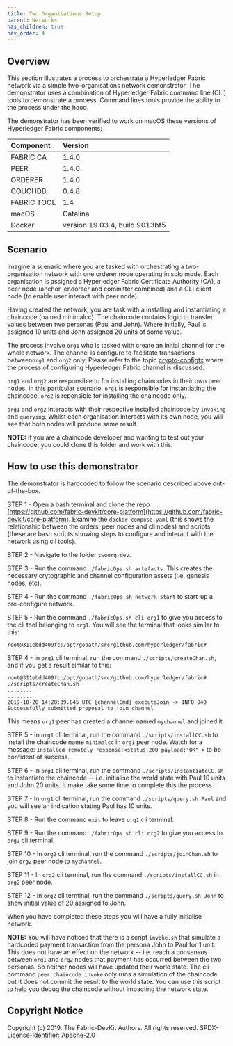 ```yaml
---
title: Two Organisations Setup
parent: Networks
has_children: true
nav_order: 4
---
```


## Overview

This section illustrates a process to orchestrate a Hyperledger Fabric network via a simple two-organisations network demonstrator. The demonstrator uses a combination of Hyperledger Fabric command line (CLI) tools to demonstrate a process. Command lines tools provide the ability to the process under the hood.

The demonstrator has been verified to work on macOS these versions of Hyperledger Fabric components:

| Component | Version |
| :-- | :-- |
| FABRIC CA | 1.4.0 |
| PEER | 1.4.0 |
| ORDERER| 1.4.0 |
| COUCHDB | 0.4.8 |
| FABRIC TOOL | 1.4 |
| macOS | Catalina |
| Docker | version 19.03.4, build 9013bf5 |

## Scenario

Imagine a scenario where you are tasked with orchestrating a two-organisation network with one orderer node operating in solo mode. Each organisation is assigned a Hyperledger Fabric Certificate Authority (CA), a peer node (anchor, endorser and committer combined) and a CLI client node (to enable user interact with peer node).

Having created the network, you are task with a installing and instantiating a chaincode (named minimalcc). The chaincode contains logic to transfer values between two personas (Paul and John). Where initially, Paul is assigned 10 units and John assigned 20 units of some value.

The process involve `org1` who is tasked with create an initial channel for the whole network. The channel is configure to facilitate transactions between`org1` and `org2` only. Please refer to the topic [crypto-configtx](fabric-devkit.github.io/core-platform) where the process of configuring Hyperledger Fabric channel is discussed.

`org1` and `org2` are responsible to for installing chaincodes in their own peer nodes. In this particular scenario, `org1` is responsible for instantiating the chaincode. `org2` is reponsible for installing the chaincode only.

`org1` and `org2` interacts with their respective installed chaincode by `invoking` and `querying`. Whilst each organisation interacts with its own node, you will see that both nodes will produce same result.

**NOTE:** if you are a chaincode developer and wanting to test out your chaincode, you could clone this folder and work with this.

## How to use this demonstrator

The demonstrator is hardcoded to follow the scenario described above out-of-the-box.

STEP 1 - Open a bash terminal and clone the repo [https://github.com/fabric-devkit/core-platform](https://github.com/fabric-devkit/core-platform). Examine the `docker-compose.yaml` (this shows the relationship between the orders, peer nodes and cli nodes) and scripts (these are bash scripts showing steps to configure and interact with the network using cli tools).

STEP 2 - Navigate to the folder `twoorg-dev`.

STEP 3 - Run the command `./fabricOps.sh artefacts`. This creates the necessary crytographic and channel configuration assets (i.e. genesis nodes, etc).

STEP 4 - Run the command `./fabricOps.sh network start` to start-up a pre-configure network.

STEP 5 - Run the command `./fabricOps.sh cli org1` to give you access to the cli tool belonging to `org1`. You will see the terminal that looks similar to this:

```shell
root@311ebdd409fc:/opt/gopath/src/github.com/hyperledger/fabric#
```

STEP 4 - In `org1` cli terminal, run the command `./scripts/createChan.sh`, and if you get a result similar to this:

```shell
root@311ebdd409fc:/opt/gopath/src/github.com/hyperledger/fabric# ./scripts/createChan.sh
........
........
2019-10-20 14:28:39.845 UTC [channelCmd] executeJoin -> INFO 040 Successfully submitted proposal to join channel
```

This means `org1` peer has created a channel named `mychannel` and joined it.

STEP 5 - In `org1` cli terminal, run the command `./scripts/installCC.sh` to install the chaincode name `minimalcc` in `org1` peer node. Watch for a message: `Installed remotely response:<status:200 payload:"OK" >` to be confident of success.

STEP 6 - In `org1` cli terminal, run the command `./scripts/instantiateCC.sh` to instantiate the chaincode -- i.e. initialise the world state with Paul 10 units and John 20 units. It make take some time to complete this the process.

STEP 7 - In `org1` cli terminal, run the command `./scripts/query.sh Paul` and you will see an indication stating Paul has 10 units.

STEP 8 - Run the command `exit` to leave `org1` cli terminal.

STEP 9 - Run the command `./fabricOps.sh cli org2` to give you access to `org2` cli terminal.

STEP 10 - In `org2` cli terminal, run the command `./scripts/joinChan.sh` to join `org2` peer node to `mychannel`.

STEP 11 - In `org2` cli terminal, run the command `./scripts/installCC.sh` in `org2` peer node.

STEP 12 - In `org2` cli terminal, run the command `./scripts/query.sh John` to show initial value of 20 assigned to John.

When you have completed these steps you will have a fully initialise network.

**NOTE:** You will have noticed that there is a script `invoke.sh` that simulate a hardcoded payment transaction from the persona John to Paul for 1 unit. This does not have an effect on the network -- i.e. reach a consensus between `org1` and `org2` nodes that payment has occurred between the two personas. So neither nodes will have updated their world state. The cli command `peer chaincode invoke` only runs a simulation of the chaincode but it does not commit the result to the world state. You can use this script to help you debug the chaincode without impacting the network state.

## Copyright Notice

Copyright (c) 2019. The Fabric-DevKit Authors. All rights reserved.
SPDX-License-Identifier: Apache-2.0
